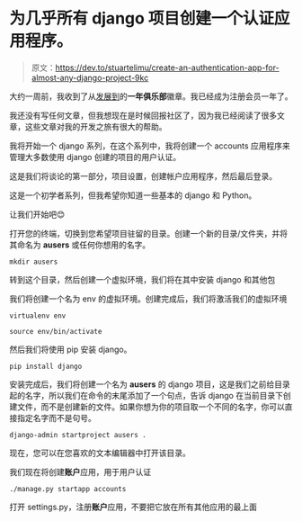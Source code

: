 # 为几乎所有 django 项目创建一个认证应用程序。

> 原文：<https://dev.to/stuartelimu/create-an-authentication-app-for-almost-any-django-project-9kc>

大约一周前，我收到了从[发展到](https://dev.to/)的**一年俱乐部**徽章。我已经成为注册会员一年了。

我还没有写任何文章，但我想现在是时候回报社区了，因为我已经阅读了很多文章，这些文章对我的开发之旅有很大的帮助。

我将开始一个 django 系列，在这个系列中，我将创建一个 accounts 应用程序来管理大多数使用 django 创建的项目的用户认证。

这是我们将谈论的第一部分，项目设置，创建帐户应用程序，然后最后登录。

这是一个初学者系列，但我希望你知道一些基本的 django 和 Python。

让我们开始吧😊

打开您的终端，切换到您希望项目驻留的目录。创建一个新的目录/文件夹，并将其命名为 **ausers** 或任何你想用的名字。

```
mkdir ausers 
```

转到这个目录，然后创建一个虚拟环境，我们将在其中安装 django 和其他包

我们将创建一个名为 env 的虚拟环境。创建完成后，我们将激活我们的虚拟环境

```
virtualenv env

source env/bin/activate 
```

然后我们将使用 pip 安装 django。

```
pip install django 
```

安装完成后，我们将创建一个名为 **ausers** 的 django 项目，这是我们之前给目录起的名字，所以我们在命令的末尾添加了一个句点，告诉 django 在当前目录下创建文件，而不是创建新的文件。如果你想为你的项目取一个不同的名字，你可以直接指定名字而不是句号。

```
django-admin startproject ausers . 
```

现在，您可以在您喜欢的文本编辑器中打开该目录。

我们现在将创建**账户**应用，用于用户认证

```
./manage.py startapp accounts 
```

打开 settings.py，注册**账户**应用，不要把它放在所有其他应用的最上面
